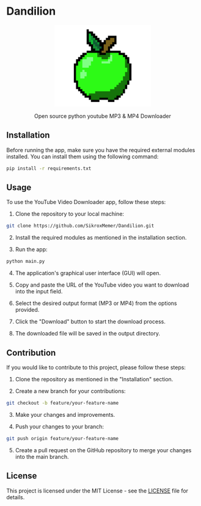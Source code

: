 # Dandilion

<div align="center">
    <img title="Green Apple" alt="Just a green apple" src="static\Apple.png" width="50%"/>
    <p style="text-align: center;">Open source python youtube MP3 & MP4 Downloader</p>
</div>

## Installation

Before running the app, make sure you have the required external modules installed. You can install them using the following command:

```bash
pip install -r requirements.txt
```

## Usage

To use the YouTube Video Downloader app, follow these steps:

1. Clone the repository to your local machine:

```bash
git clone https://github.com/SikroxMemer/Dandilion.git
```

2. Install the required modules as mentioned in the installation section.

3. Run the app:

```bash
python main.py
```

4. The application's graphical user interface (GUI) will open.

5. Copy and paste the URL of the YouTube video you want to download into the input field.

6. Select the desired output format (MP3 or MP4) from the options provided.

7. Click the "Download" button to start the download process.

8. The downloaded file will be saved in the output directory.

## Contribution

If you would like to contribute to this project, please follow these steps:

1. Clone the repository as mentioned in the "Installation" section.

2. Create a new branch for your contributions:

```bash
git checkout -b feature/your-feature-name
```

3. Make your changes and improvements.

4. Push your changes to your branch:

```bash
git push origin feature/your-feature-name
```

5. Create a pull request on the GitHub repository to merge your changes into the main branch.

## License

This project is licensed under the MIT License - see the [LICENSE](LICENSE) file for details.